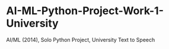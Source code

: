 # AI-ML-Python-Project-Work-1-University
AI/ML (2014), Solo Python Project, University
Text to Speech
